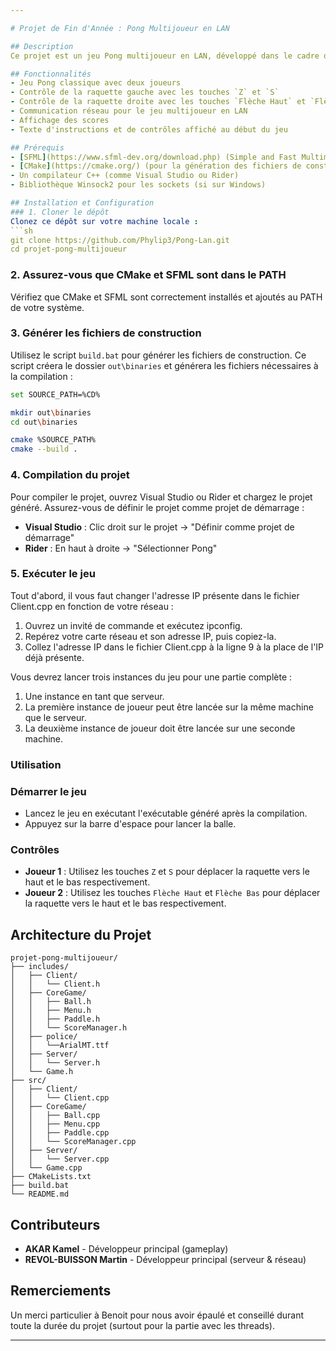 ```yaml
---

# Projet de Fin d'Année : Pong Multijoueur en LAN

## Description
Ce projet est un jeu Pong multijoueur en LAN, développé dans le cadre d'un projet de fin d'année. Le jeu utilise la bibliothèque SFML pour le rendu graphique et la gestion des événements, ainsi que les sockets pour la communication réseau. Les joueurs peuvent contrôler les raquettes avec les touches du clavier et jouer en réseau local.

## Fonctionnalités
- Jeu Pong classique avec deux joueurs
- Contrôle de la raquette gauche avec les touches `Z` et `S`
- Contrôle de la raquette droite avec les touches `Flèche Haut` et `Flèche Bas`
- Communication réseau pour le jeu multijoueur en LAN
- Affichage des scores
- Texte d'instructions et de contrôles affiché au début du jeu

## Prérequis
- [SFML](https://www.sfml-dev.org/download.php) (Simple and Fast Multimedia Library)
- [CMake](https://cmake.org/) (pour la génération des fichiers de construction)
- Un compilateur C++ (comme Visual Studio ou Rider)
- Bibliothèque Winsock2 pour les sockets (si sur Windows)

## Installation et Configuration
### 1. Cloner le dépôt
Clonez ce dépôt sur votre machine locale :
```sh
git clone https://github.com/Phylip3/Pong-Lan.git
cd projet-pong-multijoueur
```

### 2. Assurez-vous que CMake et SFML sont dans le PATH
Vérifiez que CMake et SFML sont correctement installés et ajoutés au PATH de votre système.

### 3. Générer les fichiers de construction
Utilisez le script `build.bat` pour générer les fichiers de construction. Ce script créera le dossier `out\binaries` et générera les fichiers nécessaires à la compilation :
```sh
set SOURCE_PATH=%CD%

mkdir out\binaries
cd out\binaries

cmake %SOURCE_PATH%
cmake --build .
```

### 4. Compilation du projet
Pour compiler le projet, ouvrez Visual Studio ou Rider et chargez le projet généré. Assurez-vous de définir le projet comme projet de démarrage :
- **Visual Studio** : Clic droit sur le projet -> "Définir comme projet de démarrage"
- **Rider** : En haut à droite -> "Sélectionner Pong"

### 5. Exécuter le jeu
Tout d'abord, il vous faut changer l'adresse IP présente dans le fichier Client.cpp en fonction de votre réseau :

1. Ouvrez un invité de commande et exécutez ipconfig.
2. Repérez votre carte réseau et son adresse IP, puis copiez-la.
3. Collez l'adresse IP dans le fichier Client.cpp à la ligne 9 à la place de l'IP déjà présente.

Vous devrez lancer trois instances du jeu pour une partie complète :
1. Une instance en tant que serveur.
2. La première instance de joueur peut être lancée sur la même machine que le serveur.
3. La deuxième instance de joueur doit être lancée sur une seconde machine.

### Utilisation
### Démarrer le jeu
- Lancez le jeu en exécutant l'exécutable généré après la compilation.
- Appuyez sur la barre d'espace pour lancer la balle.

### Contrôles
- **Joueur 1** : Utilisez les touches `Z` et `S` pour déplacer la raquette vers le haut et le bas respectivement.
- **Joueur 2** : Utilisez les touches `Flèche Haut` et `Flèche Bas` pour déplacer la raquette vers le haut et le bas respectivement.

## Architecture du Projet
```
projet-pong-multijoueur/
├── includes/
│   ├── Client/
│   │   └── Client.h
│   ├── CoreGame/
│   │   ├── Ball.h
│   │   ├── Menu.h
│   │   ├── Paddle.h
│   │   └── ScoreManager.h
│   ├── police/
│   │   └──ArialMT.ttf
│   ├── Server/
│   │   └── Server.h
│   └── Game.h
├── src/
│   ├── Client/
│   │   └── Client.cpp
│   ├── CoreGame/
│   │   ├── Ball.cpp
│   │   ├── Menu.cpp
│   │   ├── Paddle.cpp
│   │   └── ScoreManager.cpp
│   ├── Server/
│   │   └── Server.cpp
│   └── Game.cpp
├── CMakeLists.txt
├── build.bat
└── README.md
```

## Contributeurs
- **AKAR Kamel** - Développeur principal (gameplay)
- **REVOL-BUISSON Martin** - Développeur principal (serveur & réseau)

## Remerciements
Un merci particulier à Benoit pour nous avoir épaulé et conseillé durant toute la durée du projet (surtout pour la partie avec les threads).

---
```


